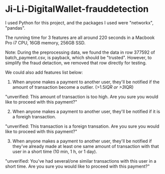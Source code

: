 # Ji-Li-DigitalWallet-frauddetection

I used Python for this project, and the packages I used were "networkx", "pandas".

The running time for 3 features are all around 220 seconds in a Macbook Pro i7 CPU, 16GB memory, 256GB SSD. 

Note: During the preprocessing data, we found the data in row 377592 of batch_payment.csv, is payback, which should be "trusted".
However, to simplify the fraud detaction, we removed that row directly for testing.

We could also add features list below:

1) When anyone makes a payment to another user, they'll be notified if the amount of transaction become a outlier. (>1.5*IQR or >3*IQR)

"unverified: This amount of transaction is too high. Are you sure you would like to proceed with this payment?"

2) When anyone makes a payment to another user, they'll be notified if it is a foreigh transaction.

"unverified: This transaction is a foreign transation. Are you sure you would like to proceed with this payment?"

3) When anyone makes a payment to another user,  they'll be notified if they've already made at least one same amount of transaction with that user in a short time (10 min, 1 h, or 1 day).

"unverified: You've had several/one similar transactions with this user in a short time. Are you sure you would like to proceed with this payment?"
